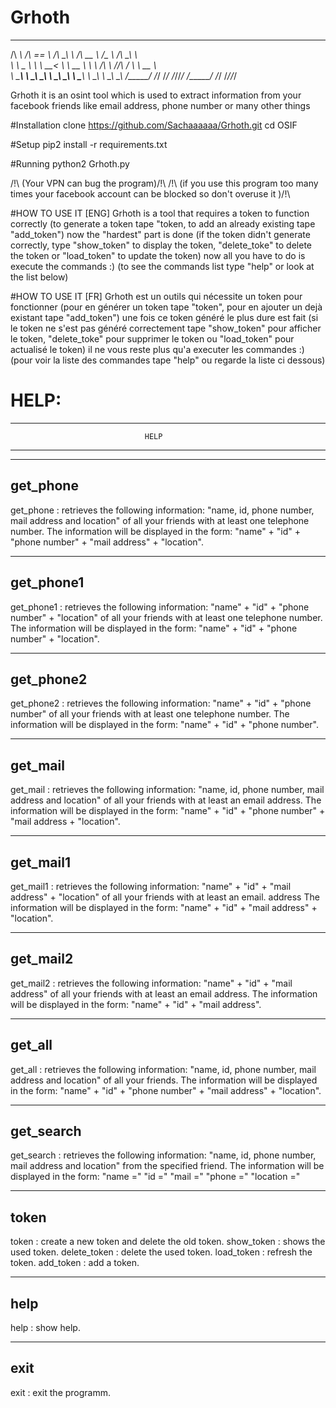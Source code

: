 # Grhoth
 ______     ______     __  __     ______     ______   __  __    
/\  ___\   /\  == \   /\ \_\ \   /\  __ \   /\__  _\ /\ \_\ \   
\ \ \__ \  \ \  __<   \ \  __ \  \ \ \/\ \  \/_/\ \/ \ \  __ \  
 \ \_____\  \ \_\ \_\  \ \_\ \_\  \ \_____\    \ \_\  \ \_\ \_\ 
  \/_____/   \/_/ /_/   \/_/\/_/   \/_____/     \/_/   \/_/\/_/ 
  
Grhoth it is an osint tool which is used to extract information from your facebook friends like email address, phone number or many other things

#Installation
clone https://github.com/Sachaaaaaa/Grhoth.git
cd OSIF

#Setup
pip2 install -r requirements.txt

#Running
python2 Grhoth.py

/!\ (Your VPN can bug the program)/!\ 
/!\ (if you use this program too many times your facebook account can be blocked so don't overuse it )/!\ 

#HOW TO USE IT [ENG]
Grhoth is a tool that requires a token to function correctly
(to generate a token tape "token, to add an already existing tape "add_token")
now the "hardest" part is done
(if the token didn't generate correctly, type "show_token" to display the token, "delete_toke" to delete the token 
or "load_token" to update the token)
now all you have to do is execute the commands :)
(to see the commands list type "help" or look at the list below)

#HOW TO USE IT [FR]
Grhoth est un outils qui nécessite un token pour fonctionner 
(pour en générer un token tape "token", pour en ajouter un dejà existant tape "add_token") 
une fois ce token généré le plus dure est fait 
(si le token ne s'est pas généré correctement tape "show_token" pour afficher le token, "delete_toke" pour supprimer le token 
ou "load_token" pour actualisé le token)
il ne vous reste plus qu'a executer les commandes :)
(pour voir la liste des commandes tape "help" ou regarde la liste ci dessous)

# HELP:
-------------------------------------------------------------------------------------
                                  HELP
-------------------------------------------------------------------------------------
-------------------------------------------------------------------------------------
get_phone 
-------------------------------------------------------------------------------------
get_phone : retrieves the following information: "name, id, phone number, mail address and location" of all your friends with at least one telephone number.
The information will be displayed in the form: "name" + "id" + "phone number" + "mail address" + "location".

-------------------------------------------------------------------------------------
get_phone1
-------------------------------------------------------------------------------------
get_phone1 : retrieves the following information: "name" + "id" + "phone number" + "location" of all your friends with at least one telephone number.
The information will be displayed in the form: "name" + "id" + "phone number" + "location".

-------------------------------------------------------------------------------------
get_phone2
-------------------------------------------------------------------------------------
get_phone2 : retrieves the following information: "name" + "id" + "phone number" of all your friends with at least one telephone number.
The information will be displayed in the form: "name" + "id" + "phone number".

-------------------------------------------------------------------------------------
get_mail 
-------------------------------------------------------------------------------------
get_mail : retrieves the following information: "name, id, phone number, mail address and location" of all your friends with at least an email address.
The information will be displayed in the form: "name" + "id" + "phone number" + "mail address + "location".

-------------------------------------------------------------------------------------
get_mail1
-------------------------------------------------------------------------------------
get_mail1 : retrieves the following information: "name" + "id" + "mail address" + "location" of all your friends with at least an email. address
The information will be displayed in the form: "name" + "id" + "mail address" + "location".

-------------------------------------------------------------------------------------
get_mail2
-------------------------------------------------------------------------------------
get_mail2 : retrieves the following information: "name" + "id" + "mail address" of all your friends with at least an email address.
The information will be displayed in the form: "name" + "id" + "mail address".

-------------------------------------------------------------------------------------
get_all 
-------------------------------------------------------------------------------------
get_all : retrieves the following information: "name, id, phone number, mail address and location" of all your friends.
The information will be displayed in the form: "name" + "id" + "phone number" + "mail address" + "location".

-------------------------------------------------------------------------------------
get_search
-------------------------------------------------------------------------------------
get_search : retrieves the following information: "name, id, phone number, mail address and location" from the specified friend.
The information will be displayed in the form:
"name ="
"id ="
"mail =" 
"phone =" 
"location ="

-------------------------------------------------------------------------------------
token
-------------------------------------------------------------------------------------
token : create a new token and delete the old token.
show_token : shows the used token.
delete_token : delete the used token.
load_token : refresh the token.
add_token : add a token.

-------------------------------------------------------------------------------------
help
-------------------------------------------------------------------------------------
help : show help.

-------------------------------------------------------------------------------------
exit
-------------------------------------------------------------------------------------
exit : exit the programm.
